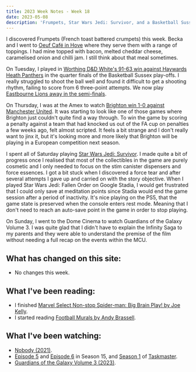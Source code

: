 ```yaml
---
title: 2023 Week Notes - Week 18
date: 2023-05-08
description: 'Frumpets, Star Wars Jedi: Survivor, and a Basketball Sussex play-off game.'
---
```


I discovered Frumpets (French toast battered crumpets) this week. Becka and I went to [Oeuf Café in Hove](https://oeuf.cafe/) where they serve them with a range of toppings. I had mine topped with bacon, melted cheddar cheese, caramelised onion and chilli jam. I still think about that meal sometimes.

On Tuesday, I played in [Worthing D&D White's 91-63 win against Haywards Heath Panthers](https://www.basketballsussex.co.uk/match/34612866.html) in the quarter finals of the Basketball Sussex play-offs. I really struggled to shoot the ball well and found it difficult to get a shooting rhythm, failing to score from 6 three-point attempts. We now play [Eastbourne Lions away in the semi-finals](https://www.basketballsussex.co.uk/match/34632939.html).

On Thursday, I was at the Amex to watch [Brighton win 1-0 against Manchester United](https://www.brightonandhovealbion.com/news/3300383/mac-allister-is-spot-on-as-albion-climb-to-sixth). It was starting to look like one of those games where Brighton just couldn't quite find a way through. To win the game by scoring a penalty against a team that had knocked us out of the FA cup on penalties a few weeks ago, felt almost scripted. It feels a bit strange and I don't really want to jinx it, but it's looking more and more likely that Brighton will be playing in a European competition next season.

I spent all of Saturday playing [Star Wars Jedi: Survivor](https://www.playstation.com/en-gb/games/star-wars-jedi-survivor/). I made quite a bit of progress once I realised that most of the collectibles in the game are purely cosmetic and I only needed to focus on the stim canister dispensers and force essences. I got a bit stuck when I discovered a force tear and after several attempts I gave up and carried on with the story objective. When I played Star Wars Jedi: Fallen Order on Google Stadia, I would get frustrated that I could only save at meditation points since Stadia would end the game session after a period of inactivity. It's nice playing on the PS5, that the game state is preserved when the console enters rest mode. Meaning that I don't need to reach an auto-save point in the game in order to stop playing.

On Sunday, I went to the Dome Cinema to watch Guardians of the Galaxy Volume 3. I was quite glad that I didn't have to explain the Infinity Saga to my parents and they were able to understand the premise of the film without needing a full recap on the events within the MCU.

## What has changed on this site:

- No changes this week.

## What I've been reading:

- I finished [Marvel Select Non-stop Spider-man: Big Brain Play! by Joe Kelly](/reading/9781804911150/).
- I started reading [Football Murals by Andy Brassell](/reading/#currentlyReading).

## What I've been watching:

- [Nobody (2021)](https://www.themoviedb.org/movie/615457-nobody).
- [Episode 5](https://www.themoviedb.org/tv/63404-taskmaster/season/15/episode/5) and [Episode 6](https://www.themoviedb.org/tv/63404-taskmaster/season/15/episode/6) in Season 15, and [Season 1](https://www.themoviedb.org/tv/63404-taskmaster/season/1/) of [Taskmaster](https://www.themoviedb.org/tv/63404-taskmaster).
- [Guardians of the Galaxy Volume 3 (2023)](https://www.themoviedb.org/movie/447365-guardians-of-the-galaxy-volume-3).
